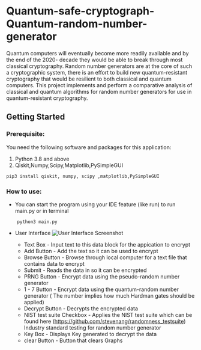 # Quantum-safe-cryptograph-Quantum-random-number-generator

Quantum computers will eventually become more readily available and by the end of the 2020- decade 
they would be able to break through most classical cryptography. Random number generators are at the 
core of such a cryptographic system, there is an effort to build new quantum-resistant cryptography that 
would be resilient to both classical and quantum computers. This project implements and perform a 
comparative analysis of classical and quantum algorithms for random number generators for use in quantum-resistant cryptography.

## Getting Started

### Prerequisite:
You need the following software and packages for this application:
1. Python 3.8 and above 
2. Qiskit,Numpy,Scipy,Matplotlib,PySimpleGUI
```
pip3 install qiskit, numpy, scipy ,matplotlib,PySimpleGUI
```

### How to use:
* You can start the program using your IDE feature (like run) to run main.py or in terminal 
```
    python3 main.py
```
* User Interface
![User Interface Screenshot](https://github.com/CS-UWC/Quantum-safe-cryptograph-Quantum-random-number-generator-/blob/main/UI.PNG)

    * Text Box - Input text to this data block for the appication to encrypt
    * Add Button - Add the text so it can be used to encrypt
    * Browse Button - Browse through local computer for a text file that contains data to encrypt
    * Submit - Reads the data in so it can be encrypted
    * PRNG Button - Encrypt data using the pseudo-random number generator 
    * 1 - 7 Button - Encrypt data using the quantum-random number generator ( The number implies how much Hardman gates should be applied)  
    * Decrypt Button - Decrypts the encrypted data
    * NIST test suite Checkbox - Applies the NIST test suite which can be found here (https://github.com/stevenang/randomness_testsuite)
				Industry standard testing for random number generator     
    * Key Box - Displays Key generated to decrypt the data
    * clear Button - Button that clears Graphs
